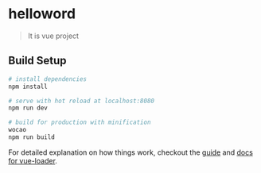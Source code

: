 # helloword

> It is vue project

## Build Setup

``` bash
# install dependencies
npm install

# serve with hot reload at localhost:8080
npm run dev

# build for production with minification
wocao
npm run build
```

For detailed explanation on how things work, checkout the [guide](http://vuejs-templates.github.io/webpack/) and [docs for vue-loader](http://vuejs.github.io/vue-loader).
